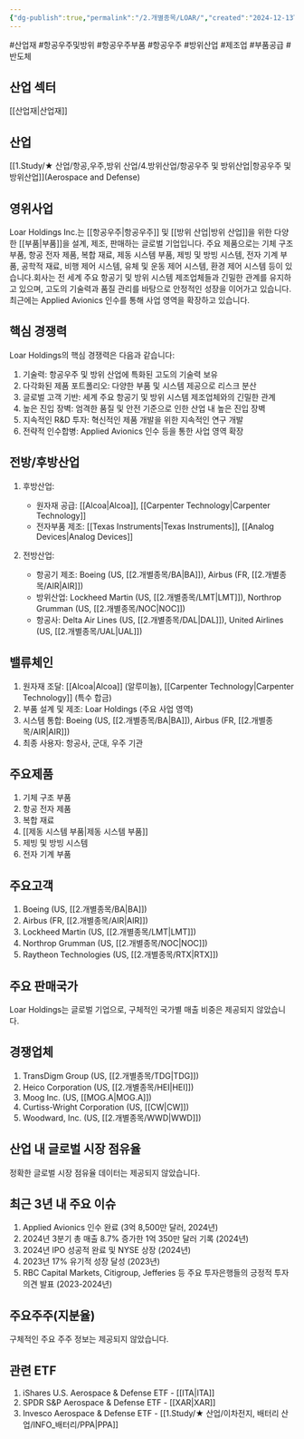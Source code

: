 ```yaml
---
{"dg-publish":true,"permalink":"/2.개별종목/LOAR/","created":"2024-12-13T21:48:45.734+09:00","updated":"2025-07-29T21:37:04.856+09:00"}
---
```


#산업재 #항공우주및방위 #항공우주부품 #항공우주 #방위산업 #제조업 #부품공급  #반도체 

## 산업 섹터

[[산업재\|산업재]]

## 산업

[[1.Study/★ 산업/항공,우주,방위 산업/4.방위산업/항공우주 및 방위산업\|항공우주 및 방위산업]](Aerospace and Defense)

## 영위사업

Loar Holdings Inc.는 [[항공우주\|항공우주]] 및 [[방위 산업\|방위 산업]]을 위한 다양한 [[부품\|부품]]을 설계, 제조, 판매하는 글로벌 기업입니다. 주요 제품으로는 기체 구조 부품, 항공 전자 제품, 복합 재료, 제동 시스템 부품, 제빙 및 방빙 시스템, 전자 기계 부품, 공학적 재료, 비행 제어 시스템, 유체 및 운동 제어 시스템, 환경 제어 시스템 등이 있습니다.회사는 전 세계 주요 항공기 및 방위 시스템 제조업체들과 긴밀한 관계를 유지하고 있으며, 고도의 기술력과 품질 관리를 바탕으로 안정적인 성장을 이어가고 있습니다. 최근에는 Applied Avionics 인수를 통해 사업 영역을 확장하고 있습니다.

## 핵심 경쟁력

Loar Holdings의 핵심 경쟁력은 다음과 같습니다:

1. 기술력: 항공우주 및 방위 산업에 특화된 고도의 기술력 보유
2. 다각화된 제품 포트폴리오: 다양한 부품 및 시스템 제공으로 리스크 분산
3. 글로벌 고객 기반: 세계 주요 항공기 및 방위 시스템 제조업체와의 긴밀한 관계
4. 높은 진입 장벽: 엄격한 품질 및 안전 기준으로 인한 산업 내 높은 진입 장벽
5. 지속적인 R&D 투자: 혁신적인 제품 개발을 위한 지속적인 연구 개발
6. 전략적 인수합병: Applied Avionics 인수 등을 통한 사업 영역 확장

## 전방/후방산업

1. 후방산업:
    
    - 원자재 공급: [[Alcoa\|Alcoa]], [[Carpenter Technology\|Carpenter Technology]]
    - 전자부품 제조: [[Texas Instruments\|Texas Instruments]], [[Analog Devices\|Analog Devices]]
    
2. 전방산업:
    
    - 항공기 제조: Boeing (US, [[2.개별종목/BA\|BA]]), Airbus (FR, [[2.개별종목/AIR\|AIR]])
    - 방위산업: Lockheed Martin (US, [[2.개별종목/LMT\|LMT]]), Northrop Grumman (US, [[2.개별종목/NOC\|NOC]])
    - 항공사: Delta Air Lines (US, [[2.개별종목/DAL\|DAL]]), United Airlines (US, [[2.개별종목/UAL\|UAL]])
    

## 밸류체인

1. 원자재 조달: [[Alcoa\|Alcoa]] (알루미늄), [[Carpenter Technology\|Carpenter Technology]] (특수 합금)
2. 부품 설계 및 제조: Loar Holdings (주요 사업 영역)
3. 시스템 통합: Boeing (US, [[2.개별종목/BA\|BA]]), Airbus (FR, [[2.개별종목/AIR\|AIR]])
4. 최종 사용자: 항공사, 군대, 우주 기관

## 주요제품

1. 기체 구조 부품
2. 항공 전자 제품
3. 복합 재료
4. [[제동 시스템 부품\|제동 시스템 부품]]
5. 제빙 및 방빙 시스템
6. 전자 기계 부품

## 주요고객

1. Boeing (US, [[2.개별종목/BA\|BA]])
2. Airbus (FR, [[2.개별종목/AIR\|AIR]])
3. Lockheed Martin (US, [[2.개별종목/LMT\|LMT]])
4. Northrop Grumman (US, [[2.개별종목/NOC\|NOC]])
5. Raytheon Technologies (US, [[2.개별종목/RTX\|RTX]])

## 주요 판매국가

Loar Holdings는 글로벌 기업으로, 구체적인 국가별 매출 비중은 제공되지 않았습니다.

## 경쟁업체

1. TransDigm Group (US, [[2.개별종목/TDG\|TDG]])
2. Heico Corporation (US, [[2.개별종목/HEI\|HEI]])
3. Moog Inc. (US, [[MOG.A\|MOG.A]])
4. Curtiss-Wright Corporation (US, [[CW\|CW]])
5. Woodward, Inc. (US, [[2.개별종목/WWD\|WWD]])

## 산업 내 글로벌 시장 점유율

정확한 글로벌 시장 점유율 데이터는 제공되지 않았습니다.

## 최근 3년 내 주요 이슈

1. Applied Avionics 인수 완료 (3억 8,500만 달러, 2024년)
2. 2024년 3분기 총 매출 8.7% 증가한 1억 350만 달러 기록 (2024년)
3. 2024년 IPO 성공적 완료 및 NYSE 상장 (2024년)
4. 2023년 17% 유기적 성장 달성 (2023년)
5. RBC Capital Markets, Citigroup, Jefferies 등 주요 투자은행들의 긍정적 투자의견 발표 (2023-2024년)

## 주요주주(지분율)

구체적인 주요 주주 정보는 제공되지 않았습니다.

## 관련 ETF

1. iShares U.S. Aerospace & Defense ETF - [[ITA\|ITA]]
2. SPDR S&P Aerospace & Defense ETF - [[XAR\|XAR]]
3. Invesco Aerospace & Defense ETF - [[1.Study/★ 산업/이차전지, 배터리 산업/INFO_배터리/PPA\|PPA]]